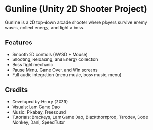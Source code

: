 # Gunline (Unity 2D Shooter Project)

Gunline is a 2D top-down arcade shooter where players survive enemy waves, collect energy, and fight a boss.

## Features
- Smooth 2D controls (WASD + Mouse)
- Shooting, Reloading, and Energy collection
- Boss fight mechanic
- Pause Menu, Game Over, and Win screens
- Full audio integration (menu music, boss music, menu)

## Credits
- Developed by Henry (2025)
- Visuals: Lam Game Dao
- Music: Pixabay, Freesound
- Tutorials: Brackeys, Lam Game Dao, Blackthornprod, Tarodev, Code Monkey, Dani, SpeedTutor

